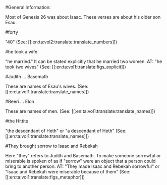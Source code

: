 #General Information:

Most of Genesis 26 was about Isaac. These verses are about his older son Esau.

#forty

"40" (See: [[:en:ta:vol2:translate:translate_numbers]])

#he took a wife

"he married." It can be stated explicitly that he married two women. AT: "he took two wives" (See: [[:en:ta:vol1:translate:figs_explicit]])

#Judith ... Basemath

These are names of Esau's wives. (See: [[:en:ta:vol1:translate:translate_names]])

#Beeri ... Elon

These are names of men. (See: [[:en:ta:vol1:translate:translate_names]])

#the Hittite

"the descendant of Heth" or "a descendant of Heth" (See: [[:en:ta:vol1:translate:translate_names]])

#They brought sorrow to Isaac and Rebekah

Here "they" refers to Judith and Basemath. To make someone sorrowful or miserable is spoken of as if "sorrow" were an object that a person could bring to another person. AT: "They made Isaac and Rebekah sorrowful" or "Isaac and Rebekah were miserable because of them" (See: [[:en:ta:vol1:translate:figs_metaphor]])